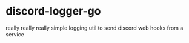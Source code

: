 # discord-logger-go
really really really simple logging util to send discord web hooks from a service
